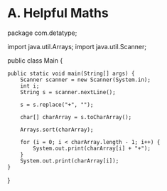 # A. Helpful Maths
package com.detatype;

import java.util.Arrays;
import java.util.Scanner;

public class Main {

    public static void main(String[] args) {
        Scanner scanner = new Scanner(System.in);
        int i;
        String s = scanner.nextLine();

        s = s.replace("+", "");

        char[] charArray = s.toCharArray();

        Arrays.sort(charArray);

        for (i = 0; i < charArray.length - 1; i++) {
            System.out.print(charArray[i] + "+");
        }
        System.out.print(charArray[i]);
    }
}


